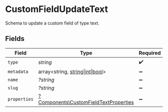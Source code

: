 # CustomFieldUpdateText

Schema to update a custom field of type text.


## Fields

| Field                                                                                         | Type                                                                                          | Required                                                                                      | Description                                                                                   |
| --------------------------------------------------------------------------------------------- | --------------------------------------------------------------------------------------------- | --------------------------------------------------------------------------------------------- | --------------------------------------------------------------------------------------------- |
| `type`                                                                                        | *string*                                                                                      | :heavy_check_mark:                                                                            | N/A                                                                                           |
| `metadata`                                                                                    | array<string, [string\|int\|bool](../../Models/Components/CustomFieldUpdateTextMetadata.md)>  | :heavy_minus_sign:                                                                            | N/A                                                                                           |
| `name`                                                                                        | *?string*                                                                                     | :heavy_minus_sign:                                                                            | N/A                                                                                           |
| `slug`                                                                                        | *?string*                                                                                     | :heavy_minus_sign:                                                                            | N/A                                                                                           |
| `properties`                                                                                  | [?Components\CustomFieldTextProperties](../../Models/Components/CustomFieldTextProperties.md) | :heavy_minus_sign:                                                                            | N/A                                                                                           |